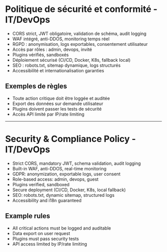# Politique de sécurité et conformité - IT/DevOps

- CORS strict, JWT obligatoire, validation de schéma, audit logging
- WAF intégré, anti-DDOS, monitoring temps réel
- RGPD : anonymisation, logs exportables, consentement utilisateur
- Accès par rôles : admin, devops, invité
- Plugins vérifiés, sandboxés
- Déploiement sécurisé (CI/CD, Docker, K8s, fallback local)
- SEO : robots.txt, sitemap dynamique, logs structurés
- Accessibilité et internationalisation garanties

## Exemples de règles
- Toute action critique doit être loggée et auditée
- Export des données sur demande utilisateur
- Plugins doivent passer les tests de sécurité
- Accès API limité par IP/rate limiting

---

# Security & Compliance Policy - IT/DevOps

- Strict CORS, mandatory JWT, schema validation, audit logging
- Built-in WAF, anti-DDOS, real-time monitoring
- GDPR: anonymization, exportable logs, user consent
- Role-based access: admin, devops, guest
- Plugins verified, sandboxed
- Secure deployment (CI/CD, Docker, K8s, local fallback)
- SEO: robots.txt, dynamic sitemap, structured logs
- Accessibility and i18n guaranteed

## Example rules
- All critical actions must be logged and auditable
- Data export on user request
- Plugins must pass security tests
- API access limited by IP/rate limiting
